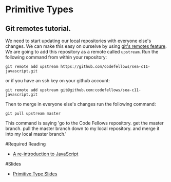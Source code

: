 # Primitive Types

## Git remotes tutorial.

We need to start updating our local repositories with everyone else's changes. We can make this easy on ourselve by using [git's remotes feature](http://git-scm.com/book/en/Git-Basics-Working-with-Remotes). We are going to add this repository as a remote called `upstream`. Run the following command from within your repository:

`git remote add upstream https://github.com/codefellows/sea-c11-javascript.git`

or if you have an ssh key on your github account:

`git remote add upstream git@github.com:codefellows/sea-c11-javascript.git`

Then to merge in everyone else's changes run the following command:

`git pull upstream master`

This command is saying 'go to the Code Fellows repository. get the master branch. pull the master branch down to my local repository. and merge it into my local master branch.'

#Required Reading
- [A re-introduction to JavaScript](https://developer.mozilla.org/en-US/docs/Web/JavaScript/A_re-introduction_to_JavaScript)

#Slides
- [Primitive Type Slides](http://hankyates.github.io/jsPrimitiveTypesSlides/)
